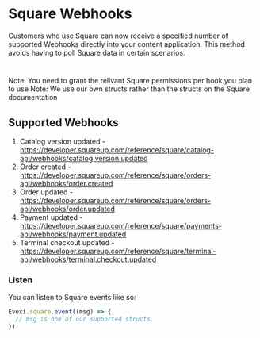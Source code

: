 # Square Webhooks

Customers who use Square can now receive a specified number of supported Webhooks directly into your content application. This method avoids having to poll Square data in certain scenarios.

#

Note: You need to grant the relivant Square permissions per hook you plan to use
Note: We use our own structs rather than the structs on the Square documentation

## Supported Webhooks

1. Catalog version updated - https://developer.squareup.com/reference/square/catalog-api/webhooks/catalog.version.updated
2. Order created - https://developer.squareup.com/reference/square/orders-api/webhooks/order.created
3. Order updated - https://developer.squareup.com/reference/square/orders-api/webhooks/order.updated
4. Payment updated - https://developer.squareup.com/reference/square/payments-api/webhooks/payment.updated
5. Terminal checkout updated - https://developer.squareup.com/reference/square/terminal-api/webhooks/terminal.checkout.updated  

### Listen

You can listen to Square events like so:

```typescript
Evexi.square.event((msg) => {
  // msg is one of our supported structs.
})
```
